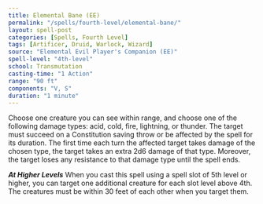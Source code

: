 ```yaml
---
title: Elemental Bane (EE)
permalink: "/spells/fourth-level/elemental-bane/"
layout: spell-post
categories: [Spells, Fourth Level]
tags: [Artificer, Druid, Warlock, Wizard]
source: "Elemental Evil Player's Companion (EE)"
spell-level: "4th-level"
school: Transmutation
casting-time: "1 Action"
range: "90 ft"
components: "V, S"
duration: "1 minute"
---
```




Choose one creature you can see within range, and choose one of the following damage types: acid, cold, fire, lightning, or thunder. The target must succeed on a Constitution saving throw or be affected by the spell for its duration. The first time each turn the affected target takes damage of the chosen type, the target takes an extra 2d6 damage of that type. Moreover, the target loses any resistance to that damage type until the spell ends.

***At Higher Levels*** When you cast this spell using a spell slot of 5th level or higher, you can target one additional creature for each slot level above 4th. The creatures must be within 30 feet of each other when you target them.
